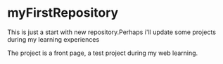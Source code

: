 # myFirstRepository
This is just a start with new repository.Perhaps i'll update some projects during my learning experiences

The project is a front page, a test project during my web learning.
